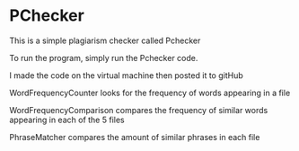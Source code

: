 # PChecker
This is a simple plagiarism checker called Pchecker

To run the program, simply run the Pchecker code.

I made the code on the virtual machine then posted it to gitHub

WordFrequencyCounter looks for the frequency of words appearing in a file

WordFrequencyComparison compares the frequency of similar words appearing in each of the 5 files

PhraseMatcher compares the amount of similar phrases in each file

